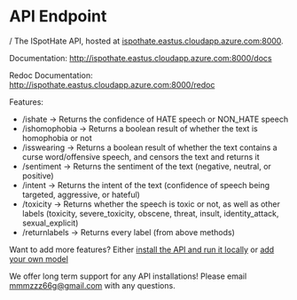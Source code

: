 # API Endpoint
/
The ISpotHate API, hosted at [ispothate.eastus.cloudapp.azure.com:8000](http://ispothate.eastus.cloudapp.azure.com:8000). 

Documentation: http://ispothate.eastus.cloudapp.azure.com:8000/docs

Redoc Documentation: http://ispothate.eastus.cloudapp.azure.com:8000/redoc

Features: 
- /ishate -> Returns the confidence of HATE speech or NON_HATE speech
- /ishomophobia -> Returns a boolean result of whether the text is homophobia or not
- /isswearing -> Returns a boolean result of whether the text contains a curse word/offensive speech, and censors the text and returns it
- /sentiment -> Returns the sentiment of the text (negative, neutral, or positive)
- /intent -> Returns the intent of the text (confidence of speech being targeted, aggressive, or hateful)
- /toxicity -> Returns whether the speech is toxic or not, as well as other labels (toxicity, severe_toxicity, obscene, threat, insult, identity_attack, sexual_explicit)
- /returnlabels -> Returns every label (from above methods)

Want to add more features? Either [install the API and run it locally](SETUP.md) or [add your own model](ADDMODEL.md)

We offer long term support for any API installations! Please email mmmzzz66g@gmail.com with any questions. 
